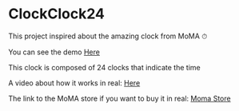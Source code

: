 # ClockClock24

This project inspired about the amazing clock from MoMA ⏱

You can see the demo [Here](https://arnaudspanneut.github.io/ClockClock24/)

This clock is composed of 24 clocks that indicate the time

A video about how it works in real: [Here](https://www.youtube.com/watch?v=oNfs-I4vwbY)

The link to the MoMA store if you want to buy it in real: [Moma Store](https://store.moma.org/home/clocks/clockclock-24-black-edition/125153-125153.html?cgid=home-clocks#start=11)

